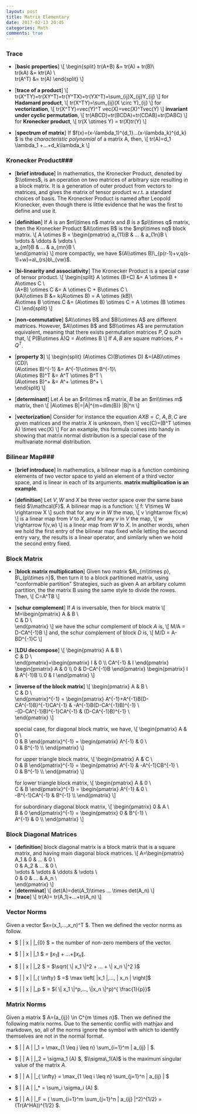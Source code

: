 ```yaml
---
layout: post
title: Matrix Elementary
date: 2017-02-13 20:45
categories: Math
comments: true
---
```


### Trace ###
- [**basic properties**]
\\[
\\begin{split}
tr(A+B) &= tr(A) + tr(B)\\\
tr(kA) &= ktr(A) \\\
tr(A^T) &= tr(A)
\\end{split}
\\]

- [**trace of a product**]
\\[
tr(X^TY)=tr(XY^T)=tr(Y^TX)=tr(YX^T)=\\sum_{ij}X\_{ij}Y\_{ij}
\\]
for **Hadamard product**,
\\[
tr(X^TY)=\\sum_{ij}(X \\circ Y)\_{ij}
\\]
for **vectorization**,
\\[
tr(X^TY)=vec(Y)^T vec(X)=vec(X)^Tvec(Y)
\\]
**invariant under cyclic permutation**,
\\[
tr(ABCD)=tr(BCDA)=tr(CDAB)=tr(DABC)
\\]
for **Kronecker product**,
\\[
tr(X \\otimes Y) = tr(X)tr(Y)
\\]

- [**spectrum of matrix**]
If $f(x)=(x-\\lambda\_1)^{d\_1}...(x-\\lambda\_k)^{d\_k} $ is the *characteristic polynomial* of a matrix A, then,
\\[
tr(A)=d\_1 \\lambda\_1 +...+d\_k\\lambda\_k
\\]


### Kronecker Product###
+ [**brief introduce**] In mathematics, the Kronecker Product, denoted by $\\otimes$, is an operation on two matrices of arbitrary size resulting in a block matrix. It is a generation of outer product from vectors to matrices, and gives the matrix of tensor product w.r.t. a standard choices of basis. The Kronecker Product is named after Leopold Kronecker, even though there is little evidence that he was the first to define and use it.

+ [**definition**] If $A$ is an $m\\times n$ matrix and $B$ is a $p\\times q$ matrix, then the Kronecker Product $A\\otimes B$ is the $mp\\times nq$ block matrix.
\\[
A \\otimes B = \\begin{pmatrix}
a\_{11}B & ... & a\_{1n}B \\\
\\vdots & \\ddots & \\vdots \\\
a\_{m1}B & ... & a\_{mn}B \\\
\\end{pmatrix}
\\]
more compactly, we have $(A\\otimes B)\_{p(r-1)+v,q(s-1)+w}=a\_{rs}b\_{vw}$.

+ [**bi-linearity and  associativity**] The Kronecker Product is a special case of tensor product.
\\[
\\begin{split}
A \\otimes (B+C) &= A \\otimes B + A\\otimes C \\\
(A+B) \\otimes C &= A \\otimes C + B\\otimes C \\\
(kA)\\otimes B &= k(A\\otimes B) = A \\otimes (kB)\\\
A\\otimes B \\otimes C &= (A\\otimes B) \\otimes C = A \\otimes (B \\otimes C)
\\end{split}
\\]

+ [**non-commutative**] $A\\otimes B$ and $B\\otimes A$ are different matrices. However, $A\\otimes B$ and $B\\otimes A$ are permutation equivalent, meaning that there exists permutation matrices $P,Q$ such that,
\\[
P(B\\otimes A)Q = A\\otimes B
\\]
If $A,B$ are square matrices, $P=Q^T$.

+ [**property 3**]
\\[
\\begin{split}
(A\\otimes C)(B\\otimes D) &=(AB)\\otimes (CD)\\\
(A\\otimes B)^{-1} &= A^{-1}\\otimes B^{-1}\\\
(A\\otimes B)^T &= A^T \\otimes B^T \\\
(A\\otimes B)^+ &= A^+ \\otimes B^+ \\\
\\end{split}
\\]

+ [**determinant**] Let $A$ be an $n\\times n$ matrix, $B$ be an $m\\times m$ matrix, then
\\[
|A\\otimes B|=|A|^{m=dim(B)} |B|^n
\\]

+ [**vectorization**] Consider for instance the equation $AXB=C$, $A,B,C$ are given matrices and the matrix $X$ is unknown, then
\\[
vec(C)=(B^T \\otimes A) \\times vec(X)
\\]
For an example, this formula comes into handy in showing that matrix normal distribution is a special case of the multivariate normal distribution.

### Bilinear Map###
+ [**brief introduce**] In mathematics, a bilinear map is a function combining elements of two vector space to yield an element of a third vector space, and is linear in each of its arguments. **matrix multiplication is an example**.

+ [**definition**] Let $V,W$ and $X$ be three vector space over the same base field $\\mathcal{F}$. A bilinear map is a function:
\\[
f: V\\times W \\rightarrow X
\\]
such that for any $w$ in $W$ the map,
\\[
v \\rightarrow f(v,w)
\\]
is a linear map from $V$ to $X$, and for any $v$ in $V$ the map,
\\[
w \\rightarrow f(v,w)
\\]
is a linear map from $W$ to $X$. In another words, when we hold the first entry of the bilinear map fixed while letting the second entry vary, the results is a linear operator, and similarly when we hold the second entry fixed.

### Block Matrix ###
- [**block matrix multiplication**] Given two matrix $A\_{m\\times p}, B\_{p\\times n}$, then turn it to a block partitioned matrix, using "conformable partition" Strategies, such as given A an arbitary column partition, the the matrix B using the same style to divide the rowes. Then,
\\[
C=A^TB
\\]

- [**schur complement**]
If $A$ is inversable, then for block matrix 
\\[
M=\\begin{pmatrix}
A & B \\\
C & D \\\
\\end{pmatrix}
\\]
we have the schur complement of block $A$ is,
\\[
M/A = D-CA^{-1}B
\\]
and, the schur complement of block $D$ is,
\\[
M/D = A-BD^{-1}C
\\]

- [**LDU decompose**]
\\[
\\begin{pmatrix}
A & B \\\
C & D \\\
\\end{pmatrix}=\\begin{pmatrix} I & 0 \\\ CA^{-1} & I \\end{pmatrix} \\begin{pmatrix} A & 0 \\\ 0 & D-CA^{-1}B \\end{pmatrix} \\begin{pmatrix} I & A^{-1}B \\\ 0 & I \\end{pmatrix}
\\]

- [**inverse of the block matrix**]
\\[
\\begin{pmatrix}
A & B \\\
C & D \\\
\\end{pmatrix}^{-1} = \\begin{pmatrix} 
A^{-1}+A^{-1}B(D-CA^{-1}B)^{-1}CA^{-1} & -A^{-1}B(D-CA^{-1}B)^{-1} \\\
-(D-CA^{-1}B)^{-1}CA^{-1} & (D-CA^{-1}B)^{-1} \\\
\\end{pmatrix}
\\]

    special case, for diagonal block matrix, we have,
\\[
\\begin{pmatrix}
A & 0 \\\
0 & B
\\end{pmatrix}^{-1} = \\begin{pmatrix} A^{-1} & 0  \\\
0 & B^{-1} \\\ \\end{pmatrix}
\\]

    for upper triangle block matrix,
\\[
\\begin{pmatrix}
A & C \\\
0 & B
\\end{pmatrix}^{-1} = \\begin{pmatrix} A^{-1} & -A^{-1}CB^{-1} \\\
0 & B^{-1} \\\ \\end{pmatrix}
\\]

    for lower triangle block matrix,
\\[
\\begin{pmatrix}
A & 0 \\\
C & B
\\end{pmatrix}^{-1} = \\begin{pmatrix} A^{-1} & 0  \\\
-B^{-1}CA^{-1} & B^{-1} \\\ \\end{pmatrix}
\\]

    for subordinary diagonal block matrix,
\\[
\\begin{pmatrix}
0 & A \\\
B & 0
\\end{pmatrix}^{-1} = \\begin{pmatrix} 0 & B^{-1} \\\
A^{-1} & 0 \\\ \\end{pmatrix}
\\]   



### Block Diagonal Matrices ###
- [**definition**] block diagonal matrix is a block matrix that is a square matrix, and having main diagonal block matrices.
\\[
A=\\begin{pmatrix}
A\_1 & 0 & ... & 0 \\\
0 & A\_2 & ... & 0 \\\
\\vdots & \\vdots & \\ddots & \\vdots \\\
0 & 0 & ... & A\_n \\\
\\end{pmatrix}
\\]
- [**determinat**] 
\\[
det(A)=det(A\_1)\\times ... \\times det(A\_n)
\\]
- [**trace**]
\\[
tr(A)= tr(A\_1)+...+tr(A\_n)
\\]







### Vector Norms ###
Given a vector $x=(x_1,...,x_n)^T $. Then we defined the vector norms as follow.

-  $ \| \| x \| \|_{0} $  = the number of non-zero members of the vector.

-  $ \| \| x \| \|_1 $ = $\| x_1 \| + ... + \| x_n \|$.

-  $ \| \| x \| \|_2 $ = $\sqrt{ \| x_1 \|^2 + ... + \| x_n \|^2 }$
-  $ \| \| x \| \|_{ \infty} $ =$ \max \left[ \|x_1 \|,..., \| x_n \| \right]$
-  $ \| \| x \| \|_p $  = $( \| x_1 \|^p,..., \|x_n \|^p)^{ \frac{1}{p}}$


### Matrix Norms ###
Given a matrix $ A=(a_{ij}) \in C^{m \times n}$. Then we defined the following matrix norms. Due to the sementic conflic with mathjax and markdown, so, all of the norms ignore the symbol with which to identify themselves are not in the normal format.

- $  \| \| A \| \|\_1  =  \\max_{1 \leq j \leq n} \\sum\_{i=1}^m \| a\_{ij} \| $.

- $ \| \| A \| \|\_2   =  \\sigma\_1 (A) $, $\\sigma\_1(A)$ is the maximum singular value of the matrix $A$.

- $  \| \| A \| \|\_{ \\infty}  =  \\max_{1 \leq i \leq n} \\sum\_{j=1}^n \| a\_{ij} \| $

- $  \| \| A \| \|\_*  =  \\sum_i \\sigma\_i (A) $.

- $  \| \| A \| \|\_F = ( \\sum\_{i=1}^m \\sum\_{j=1}^n \| a\_{ij} \|^2)^{1/2} = (Tr(A^HA))^{1/2} $.
